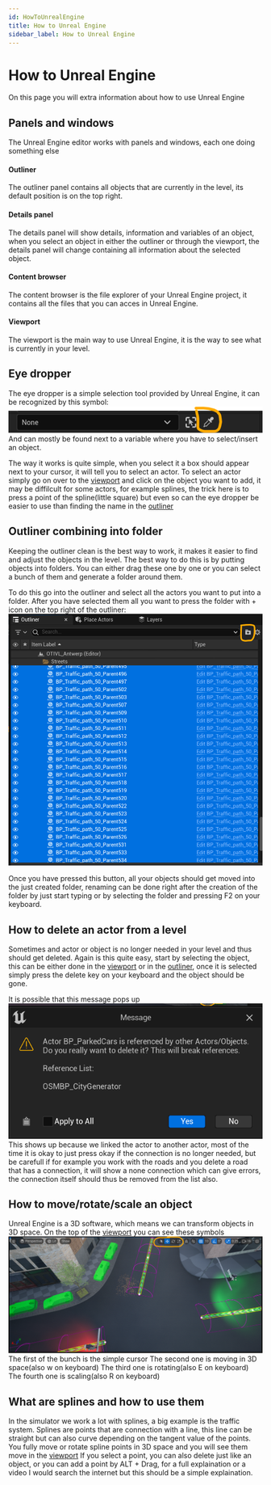 ```yaml
---
id: HowToUnrealEngine
title: How to Unreal Engine
sidebar_label: How to Unreal Engine
---
```


# How to Unreal Engine
On this page you will extra information about how to use Unreal Engine

## Panels and windows
The Unreal Engine editor works with panels and windows, each one doing something else

#### Outliner
The outliner panel contains all objects that are currently in the level, its default position is on the top right.

#### Details panel
The details panel will show details, information and variables of an object, when you select an object in either the outliner or through the viewport, the details panel will change containing all information about the selected object.

#### Content browser
The content browser is the file explorer of your Unreal Engine project, it contains all the files that you can acces in Unreal Engine.

#### Viewport
The viewport is the main way to use Unreal Engine, it is the way to see what is currently in your level.

## Eye dropper
The eye dropper is a simple selection tool provided by Unreal Engine, it can be recognized by this symbol:
![eye dropper symbol](../images/UnrealEngine/ue_eye_dropper.png)
And can mostly be found next to a variable where you have to select/insert an object.

The way it works is quite simple, when you select it a box should appear next to your cursor, it will tell you to select an actor.
To select an actor simply go on over to the [viewport](../Softwares/HowToUnrealEngine.md#viewport) and click on the object you want to add, it may be diffilcult for some actors, for example splines, the trick here is to press a point of the spline(little square) but even so can the eye dropper be easier to use than finding the name in the [outliner](../Softwares/HowToUnrealEngine.md#outliner)

## Outliner combining into folder
Keeping the outliner clean is the best way to work, it makes it easier to find and adjust the objects in the level. The best way to do this is by putting objects into folders. You can either drag these one by one or you can select a bunch of them and generate a folder around them.

To do this go into the outliner and select all the actors you want to put into a folder.
After you have selected them all you want to press the folder with + icon on the top right of the outliner:
![Folder Creation button](../images/UnrealEngine/ue_outliner_folder_combing.png)

Once you have pressed this button, all your objects should get moved into the just created folder, renaming can be done right after the creation of the folder by just start typing or by selecting the folder and pressing F2 on your keyboard.

## How to delete an actor from a level
Sometimes and actor or object is no longer needed in your level and thus should get deleted. Again is this quite easy, start by selecting the object, this can be either done in the [viewport](../Softwares/HowToUnrealEngine.md#viewport) or in the [outliner](../Softwares/HowToUnrealEngine.md#outliner), once it is selected simply press the delete key on your keyboard and the object should be gone.

It is possible that this message pops up
![linked actor deletion](../images/UnrealEngine/ue_actor_deletion_message.png)
This shows up because we linked the actor to another actor, most of the time it is okay to just press okay if the connection is no longer needed, but be carefull if for example you work with the roads and you delete a road that has a connection, it will show a none connection which can give errors, the connection itself should thus be removed from the list also.

## How to move/rotate/scale an object
Unreal Engine is a 3D software, which means we can transform objects in 3D space.
On the top of the [viewport](../Softwares/HowToUnrealEngine.md#viewport) you can see these symbols
![object transforming symbols](../images/UnrealEngine/ue_object_transforming_symbols.png)
The first of the bunch is the simple cursor
The second one is moving in 3D space(also w on keyboard)
The third one is rotating(also E on keyboard)
The fourth one is scaling(also R on keyboard)

## What are splines and how to use them
In the simulator we work a lot with splines, a big example is the traffic system.
Splines are points that are connection with a line, this line can be straight but can also curve depending on the tangent value of the points.
You fully move or rotate spline points in 3D space and you will see them move in the [viewport](../Softwares/HowToUnrealEngine.md#viewport)
If you select a point, you can also delete just like an object, or you can add a point by ALT + Drag, for a full explaination or a video I would search the internet but this should be a simple explaination.